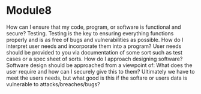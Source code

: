 # Module8
How can I ensure that my code, program, or software is functional and secure? Testing. Testing is the key to ensuring everything functions properly and is as free of bugs and vulnerabilities as possible.
How do I interpret user needs and incorporate them into a program? User needs should be provided to you via documentation of some sort such as test cases or a spec sheet of sorts.
How do I approach designing software? Software design should be approached from a viewpoint of: What does the user require and how can I securely give this to them? Ultimately we have to meet the users needs, but what good is this if the softare or users data is vulnerable to attacks/breaches/bugs?

